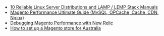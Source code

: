 * [10 Reliable Linux Server Distributions and LAMP / LEMP Stack Manuals](https://firebearstudio.com/blog/10-reliable-linux-server-distributions-and-lamp-lemp-stack-manuals.html)
* [Magento Performance Ultimate Guide (MySQL, OPCache, Cache, CDN, Nginx)](https://firebearstudio.com/blog/magento-performance-ultimate-guide-mysql-opcache-cache-cdn-nginx.html)
* [Debugging Magento Performance with New Relic](https://blog.newrelic.com/2014/08/25/magento-strategery-debugging/)
* [How to set up a Magento store for Australia](https://www.fontis.com.au/blog/how-to-set-up-a-magento-store-for-australia)
